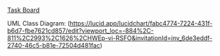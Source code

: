 [Task Board](https://github.com/users/nengler1/projects/2)

UML Class Diagram: (https://lucid.app/lucidchart/fabc4774-7224-431f-b6d7-fbe7621cd857/edit?viewport_loc=-884%2C-811%2C2993%2C1626%2CHWEp-vi-RSFO&invitationId=inv_6de3eddf-2740-46c5-b81e-72504d481fac)
